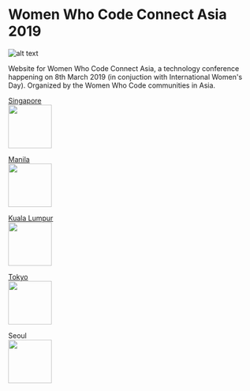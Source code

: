 # Women Who Code Connect Asia 2019

![alt text](https://lh5.googleusercontent.com/FCSr1SUywTbfP7jSDcqoNuUzzbkpR-MTsrUTj67JWDPujiXTNQU35uKdR8YPjL4YwOfkM_oI1g=w2048 "Connect Asia Logo")


Website for Women Who Code Connect Asia, a technology conference happening on 8th March 2019 (in conjuction with International Women's Day).
Organized by the Women Who Code communities in Asia.

[Singapore](https://www.womenwhocode.com/singapore)
<br><img src="https://cdnjs.cloudflare.com/ajax/libs/flag-icon-css/3.2.1/flags/1x1/sg.svg" width="88"/>


[Manila](https://www.womenwhocode.com/manila)
<br><img src="https://cdnjs.cloudflare.com/ajax/libs/flag-icon-css/3.2.1/flags/1x1/ph.svg" width="88"/>

[Kuala Lumpur](https://www.womenwhocode.com/kl)
<br><img src="https://cdnjs.cloudflare.com/ajax/libs/flag-icon-css/3.2.1/flags/1x1/my.svg" width="88"/>

[Tokyo](https://www.womenwhocode.com/tokyo)
<br><img src="https://cdnjs.cloudflare.com/ajax/libs/flag-icon-css/3.2.1/flags/1x1/jp.svg" width="88"/>

Seoul
<br><img src="https://cdnjs.cloudflare.com/ajax/libs/flag-icon-css/3.2.1/flags/1x1/kr.svg" width="88"/>